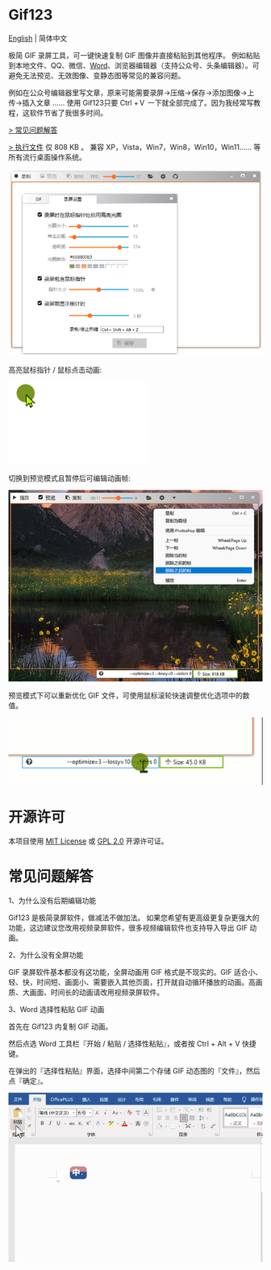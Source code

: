 <h1> Gif123 </h1>  

[English](./README.en_US.md) | 简体中文 

极简 GIF 录屏工具，可一键快速复制 GIF 图像并直接粘贴到其他程序。
例如粘贴到本地文件、QQ、微信、[Word](#word)、浏览器编辑器（支持公众号、头条编辑器）。可避免无法预览、无效图像、变静态图等常见的兼容问题。

例如在公众号编辑器里写文章，原来可能需要录屏->压缩->保存->添加图像->上传->插入文章 …… 使用 Gif123只要 Ctrl +Ｖ 一下就全部完成了。因为我经常写教程，这软件节省了我很多时间。

[> 常见问题解答](#常见问题解答)

[> 执行文件](https://gif123.aardio.com/download/Gif123.7z) 仅 808 KB 。 兼容 XP，Vista，Win7，Win8，Win10，Win11...... 等所有流行桌面操作系统。 


![screenshot](./screenshots/zh.png)

高亮鼠标指针 / 鼠标点击动画:

![screenshot](./screenshots/click-animation.gif)

切换到预览模式且暂停后可编辑动画帧:

![screenshot](./screenshots/preview.zh.jpg)

预览模式下可以重新优化 GIF 文件，可使用鼠标滚轮快速调整优化选项中的数值。  

![screenshot](./screenshots/re-optimize.gif)

# 开源许可

本项目使用  [MIT License](./LICENSE) 或 [GPL 2.0](LICENSE-GPL) 开源许可证。

# 常见问题解答

1、为什么没有后期编辑功能

Gif123 是极简录屏软件，做减法不做加法。
如果您希望有更高级更复杂更强大的功能，这边建议您改用视频录屏软件，很多视频编辑软件也支持导入导出 GIF 动画。

2、为什么没有全屏功能

GIF 录屏软件基本都没有这功能，全屏动画用 GIF 格式是不现实的。GIF 适合小、轻、快，时间短、画面小、需要嵌入其他页面，打开就自动循环播放的动画。高画质、大画面、时间长的动画请改用视频录屏软件。

3、Word 选择性粘贴 GIF 动画<a id="word"></a>

首先在 Gif123 内复制 GIF 动画。

然后点选 Word 工具栏『开始 / 粘贴 / 选择性粘贴』，或者按 Ctrl + Alt + V 快捷键。

在弹出的『选择性粘贴』界面，选择中间第二个存储 GIF 动态图的『文件』，然后点『确定』。

![screenshot](./screenshots/word.gif)